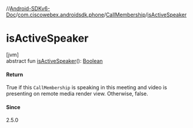 //[Android-SDKv6-Doc](../../../index.md)/[com.ciscowebex.androidsdk.phone](../index.md)/[CallMembership](index.md)/[isActiveSpeaker](is-active-speaker.md)

# isActiveSpeaker

[jvm]\
abstract fun [isActiveSpeaker](is-active-speaker.md)(): [Boolean](https://kotlinlang.org/api/latest/jvm/stdlib/kotlin/-boolean/index.html)

#### Return

True if this `CallMembership` is speaking in this meeting and video is presenting on remote media render view. Otherwise, false.

#### Since

2.5.0
